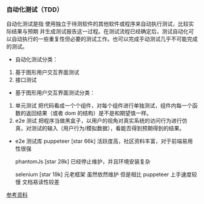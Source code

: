 ### 自动化测试（TDD）

自动化测试是指 使用独立于待测软件的其他软件或程序来自动执行测试，比较实际结果与预期 并生成测试报告这一过程。在测试流程已经确定后，测试自动化可以自动执行的一些重复性但必要的测试工作。也可以完成手动测试几乎不可能完成的测试。

- 自动化测试分类：

1. 基于图形用户交互界面测试
2. 接口测试

- 基于图形用户交互界面测试分类：

1. 单元测试
   把代码看成一个个组件，对每个组件进行单独测试，组件内每一个函数的返回结果（或者 dom 的结构）是不是和期望值一样。
2. e2e 测试
   把程序当做黑盒子，以用户的视角对真实系统的访问行为进行仿真，对测试的输入（用户行为/模拟数据），看能否得到预期得到的结果。

- e2e 测试库
  puppeteer [star 66k]
  活跃度高，社区资料丰富，对于前端易用性很强

  phantomJs [star 28k]
  已经停止维护，并且环境安装复杂

  selenium [star 19k]
  元老框架 虽然依然维护 但是相比 puppeteer 上手速度较慢 文档易读性较差

[参考资料](https://juejin.cn/post/6896890664726822920)

